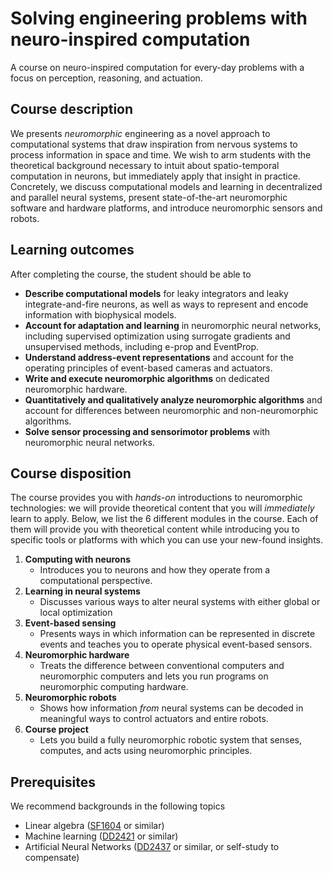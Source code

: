 # Solving engineering problems with neuro-inspired computation

A course on neuro-inspired computation for every-day problems with a focus on perception, reasoning, and actuation.

## Course description
We presents *neuromorphic* engineering as a novel approach to computational systems that draw inspiration from nervous systems to process information in space and time.
We wish to arm students with the theoretical background necessary to intuit about spatio-temporal computation in neurons, but immediately apply that insight in practice.
Concretely, we discuss computational models and learning in decentralized and parallel neural systems, present state-of-the-art neuromorphic software and hardware platforms, and introduce neuromorphic sensors and robots.

## Learning outcomes

After completing the course, the student should be able to
* **Describe computational models** for leaky integrators and leaky integrate-and-fire neurons, as well as ways to represent and encode information with biophysical models.
* **Account for adaptation and learning** in neuromorphic neural networks, including supervised optimization using surrogate gradients and unsupervised methods, including e-prop and EventProp.
* **Understand address-event representations** and account for the operating principles of event-based cameras and actuators.
* **Write and execute neuromorphic algorithms** on dedicated neuromorphic hardware.
* **Quantitatively and qualitatively analyze neuromorphic algorithms** and account for differences between neuromorphic and non-neuromorphic algorithms.
* **Solve sensor processing and sensorimotor problems** with neuromorphic neural networks.

## Course disposition

The course provides you with *hands-on* introductions to neuromorphic technologies: we 
will provide theoretical content that you will *immediately* learn to apply.
Below, we list the 6 different modules in the course.
Each of them will provide you with theoretical content while introducing you to specific tools or platforms with which you can use your new-found insights.

1. **Computing with neurons**
    * Introduces you to neurons and how they operate from a computational perspective.
2. **Learning in neural systems**
    * Discusses various ways to alter neural systems with either global or local optimization
3. **Event-based sensing**
    * Presents ways in which information can be represented in discrete events and teaches you to operate physical event-based sensors.
4. **Neuromorphic hardware**
    * Treats the difference between conventional computers and neuromorphic computers and lets you run programs on neuromorphic computing hardware.
5. **Neuromorphic robots**
    * Shows how information *from* neural systems can be decoded in meaningful ways to control actuators and entire robots.
6. **Course project**
    * Lets you build a fully neuromorphic robotic system that senses, computes, and acts using neuromorphic principles.

## Prerequisites

We recommend backgrounds in the following topics
* Linear algebra ([SF1604](https://www.kth.se/student/kurser/kurs/SF1604?l=en) or similar)
* Machine learning ([DD2421](https://www.kth.se/student/kurser/kurs/DD2421?l=en) or similar)
* Artificial Neural Networks ([DD2437](https://www.kth.se/student/kurser/kurs/DD2437?l=en) or similar, or self-study to compensate)


```{tableofcontents}
```
